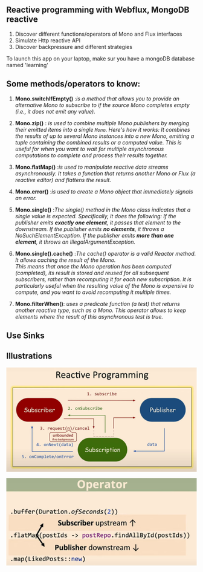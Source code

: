 ## Reactive programming with Webflux, MongoDB reactive

1) Discover different functions/operators of Mono and Flux interfaces
2) Simulate Http reactive API
3) Discover backpressure and different strategies

To launch this app on your laptop, make sur you have a mongoDB database named 'learning' 

## Some methods/operators to know:
1) **Mono.switchIfEmpty()** :<i>is a method that allows you to provide an alternative
Mono to subscribe to if the source Mono completes empty (i.e., it does not emit any value). 
</i>

2) **Mono.zip()** : <i>is used to combine multiple Mono publishers by merging their emitted items into a single `Mono`. Here's how it works:
It combines the results of up to several Mono instances into a new Mono, emitting a tuple containing the combined results or a computed value.
This is useful for when you want to wait for multiple asynchronous computations to complete and process their results together.
</i>

3) **Mono.flatMap()** :<i>is used to manipulate reactive data streams asynchronously. It takes a function that returns another 
Mono or Flux (a reactive editor) and flattens the result.
</i>

4) **Mono.error()** :<i>is used to create a Mono object that immediately signals an error.
</i>

5) **Mono.single()** :<i>The single() method in the Mono class indicates that a single value is expected. Specifically, it does the following:
If the publisher emits **exactly one element**, it passes that element to the downstream.
If the publisher emits **no elements**, it throws a NoSuchElementException.
If the publisher emits **more than one element**, it throws an IllegalArgumentException.
</i>
 
6) **Mono.single().cache()** :<i>The cache() operator is a valid Reactor method. It allows caching the result of the Mono.  
This means that once the Mono operation has been computed (completed), its result is stored and reused for all subsequent subscribers, 
rather than recomputing it for each new subscription.
It is particularly useful when the resulting value of the Mono is expensive to compute, and you want to avoid recomputing it multiple times.
</i>

7) **Mono.filterWhen()**: <i>uses a predicate function (a test) that returns another reactive type, such as a Mono<Boolean>. 
This operator allows to keep elements where the result of this asynchronous test is true.</i>


## Use Sinks

## Illustrations

![Description de l'image](./docs/reactive-schema.png)


![Description de l'image](./docs/reactive-operator-sample.png)